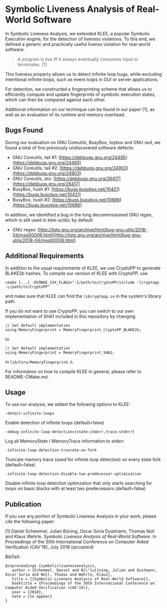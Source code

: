 # Symbolic Liveness Analysis of Real-World Software

In Symbolic Liveness Analysis, we extended KLEE, a popular Symbolic Execution engine, for the detection of liveness violations.
To this end, we defined a generic and practically useful livenss violation for real-world software:

> A program is live iff it always eventually consumes input or terminates. [1]

This liveness property allows us to detect infinite loop bugs, while excluding intentional infinite loops, such as event loops in GUI or server applications.

For detection, we constructed a fingerprinting scheme that allows us to efficiently compute and update fingerprints of symbolic execution states, which can then be compared against each other.

Additional information on our technique can be found in our paper [1], as well as an evaluation of its runtime and memory overhead.

## Bugs Found

During our evaluation on GNU Coreutils, BusyBox, toybox and GNU sed, we found a total of five previously undiscovered software defects:

  * GNU Coreutils, tail #1: [https://debbugs.gnu.org/24495](https://debbugs.gnu.org/24495)
  * GNU Coreutils, tail #2: [https://debbugs.gnu.org/24903](https://debbugs.gnu.org/24903)
  * GNU Coreutils, ptx: [https://debbugs.gnu.org/28417](https://debbugs.gnu.org/28417)
  * BusyBox, hush #1: [https://bugs.busybox.net/10421](https://bugs.busybox.net/10421)
  * BusyBox, hush #2: [https://bugs.busybox.net/10686](https://bugs.busybox.net/10686)

In addition, we identified a bug in the long decommissioned GNU regex, which is still used in klee-uclibc by default:

  * GNU regex: [http://lists.gnu.org/archive/html/bug-gnu-utils/2018-04/msg00006.html](http://lists.gnu.org/archive/html/bug-gnu-utils/2018-04/msg00006.html)

## Additional Requirements

In addition to the usual requirements of KLEE, we use CryptoPP to generate BLAKE2b hashes. To compile our version of KLEE with CryptoPP, use

```
cmake [...] -DCMAKE_CXX_FLAGS="-I/path/to/CryptoPP/include -lcryptopp -L/path/to/CryptoPP"
```

and make sure that KLEE can find the `libcryptopp.so` in the system's library path.

If you do not want to use CryptoPP, you can switch to our own implementation of SHA1 included in this repository by changing

```
// Set default implementation
using MemoryFingerprint = MemoryFingerprint_CryptoPP_BLAKE2b;
```
to
```
// Set default implementation
using MemoryFingerprint = MemoryFingerprint_SHA1;
```

in `lib/Core/MemoryFingerprint.h`.

For information on how to compile KLEE in general, please refer to README-CMake.md.

## Usage

To use our analysis, we added the following options to KLEE:

```
-detect-infinite-loops
```
Enable detection of infinite loops (default=false)

```
-debug-infinite-loop-detection={state:stderr,trace:stderr}
```
Log all MemoryState / MemoryTrace information to stderr

```
-infinite-loop-detection-truncate-on-fork
```
Truncate memory trace (used for infinite loop detection) on every state fork (default=false)

```
-infinite-loop-detection-disable-two-predecessor-optimization
```
Disable infinite loop detection optimzation that only starts searching for loops on basic blocks with at least two predecessors (default=false)

## Publication

If you use any portion of Symbolic Liveness Analysis in your work, please cite the following paper:

[1] Daniel Schemmel, Julian Büning, Oscar Soria Dustmann, Thomas Noll and Klaus Wehrle. *Symbolic Liveness Analysis of Real-World Software*. In Proceedings of the 30th International Conference on Computer Aided Verification (CAV'18), July 2018 (*accepted*)

BibTeX:
```
@inproceedings {symboliclivenessanalysis,
   author = {Schemmel, Daniel and B{\"{u}}ning, Julian and Dustmann, Oscar Soria and Noll, Thomas and Wehrle, Klaus},
   title = {{Symbolic Liveness Analysis of Real-World Software}},
   booktitle = {Proceedings of the 30th International Conference on Computer Aided Verification (CAV'18)},
   year = {2018},
   note = {to appear}
}
```
